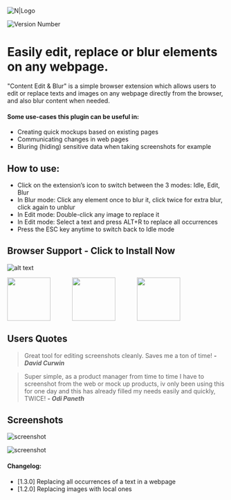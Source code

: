 ![N|Logo](https://i.ibb.co/c8mr09n/ceb.png)

![Version Number](https://dummyimage.com/100x50/fff/cccccc.png&text=v1.3.0)

# Easily edit, replace or blur elements on any webpage.

"Content Edit & Blur" is a simple browser extension which allows users to edit or replace texts and images on any webpage directly from the browser, and also blur content when needed.

#### Some use-cases this plugin can be useful in:
- Creating quick mockups based on existing pages
- Communicating changes in web pages
- Bluring (hiding) sensitive data when taking screenshots for example



## How to use:
- Click on the extension’s icon to switch between the 3 modes: Idle, Edit, Blur
- In Blur mode: Click any element once to blur it, click twice for extra blur, click again to unblur
- In Edit mode: Double-click any image to replace it
- In Edit mode: Select a text and press ALT+R to replace all occurrences
- Press the ESC key anytime to switch back to Idle mode


## Browser Support - Click to Install Now

![alt text](https://github.com/HasanAboShally/web-content-edit-and-blur--browser-extension/blob/master/images/100x100/chrome.png?raw=true)


<div float="left">
  <a target="_" href="https://chrome.google.com/webstore/detail/content-edit-blur/adgnogkndmhcblbonkhgfbbngeghpboh"><img  hspace="0" src="https://github.com/HasanAboShally/web-content-edit-and-blur--browser-extension/blob/master/images/100x100/chrome.png?raw=true" width="100" /></a><a target="_" href="https://addons.mozilla.org/en-US/firefox/addon/content-edit-blur"><img  hspace="50" src="https://github.com/HasanAboShally/web-content-edit-and-blur--browser-extension/blob/master/images/100x100/firefox.png?raw=true" width="100" /></a><a target="_" href="https://microsoftedge.microsoft.com/addons/detail/content-edit-blur/chlpcaigaedflhkfgmhkpknlcchkeodl"><img  hspace="0" src="https://github.com/HasanAboShally/web-content-edit-and-blur--browser-extension/blob/master/images/100x100/edge.png?raw=true" width="100" /></a>
</div>


## Users Quotes

> Great tool for editing screenshots cleanly. Saves me a ton of time! **- _David Curwin_**

> Super simple, as a product manager from time to time I have to screenshot from the web or mock up products, iv only been using this for one day and this has already filled my needs easily and quickly, TWICE!  **- _Odi Paneth_**

## Screenshots

![screenshot](https://lh3.googleusercontent.com/AY_xComKKhyQSrXPy2TuCoA2z-5qS8pWv6-B07vjFsANqX9v2ztUGwC6JehoZTvCHLe0DQQEKw=w640-h400-e365-rj-sc0x00ffffff)

![screenshot](https://lh3.googleusercontent.com/y7p2KOtxZ0WOkwHxm-ovZ5y2fW5pCtz3hsPLorBODd-ZkG2Vt1MJcOa1McdnhpChazcQ0VqRyQ=w640-h400-e365-rj-sc0x00ffffff)


#### Changelog:
- [1.3.0] Replacing all occurrences of a text in a webpage
- [1.2.0] Replacing images with local ones

